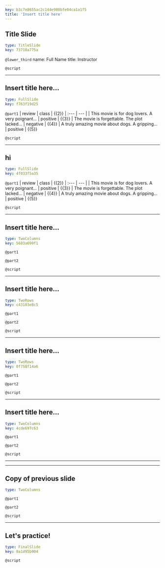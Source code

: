 ```yaml
---
key: b3c7e8655ac2c144e980bfe04ca1a1f5
title: 'Insert title here'
---
```


## Title Slide

```yaml
type: TitleSlide
key: 73718a775a
```

`@lower_third`
name: Full Name
title: Instructor

`@script`


---

## Insert title here...

```yaml
type: FullSlide
key: f763f19d25
```

`@part1`
| review | class | {{2}}
| :--- | --- |
| This movie is for dog lovers. A very poignant... | positive | {{3}}
| The movie is forgettable. The plot lacked... | negative | {{4}}
| A truly amazing movie about dogs. A gripping... | positive | {{5}}

`@script`


---

## hi

```yaml
type: FullSlide
key: 4f033f5a35
```

`@part1`
| review | class | {{2}}
| :--- | --- |
| This movie is for dog lovers. A very poignant... | positive | {{3}}
| The movie is forgettable. The plot lacked... | negative | {{4}}
| A truly amazing movie about dogs. A gripping... | positive | {{5}}

`@script`


---

## Insert title here...

```yaml
type: TwoColumns
key: 5683a699f1
```

`@part1`


`@part2`


`@script`


---

## Insert title here...

```yaml
type: TwoRows
key: c43103e8c5
```

`@part1`


`@part2`


`@script`


---

## Insert title here...

```yaml
type: TwoRows
key: 0f758f14a6
```

`@part1`


`@part2`


`@script`


---

## Insert title here...

```yaml
type: TwoColumns
key: 4cde697c63
```

`@part1`


`@part2`


`@script`


---

---

## Copy of previous slide

```yaml
type: TwoColumns
```

`@part1`


`@part2`


`@script`


---

## Let's practice!

```yaml
type: FinalSlide
key: 8a1d95b904
```

`@script`
